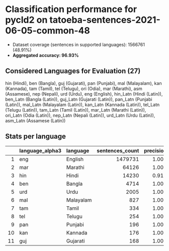 # Classification performance for pycld2 on tatoeba-sentences-2021-06-05-common-48

- Dataset coverage (sentences in supported languages): 1566761 (48.91%)
- **Aggregated accuracy: 96.93%**

<h2 id="supported-languages">Considered Languages for Evaluation (27)</h2>

hin (Hindi), ben (Bangla), guj (Gujarati), pan (Punjabi), mal (Malayalam), kan (Kannada), tam (Tamil), tel (Telugu), ori (Odia), mar (Marathi), asm (Assamese), nep (Nepali), urd (Urdu), eng (English), hin_Latn (Hindi (Latin)), ben_Latn (Bangla (Latin)), guj_Latn (Gujarati (Latin)), pan_Latn (Punjabi (Latin)), mal_Latn (Malayalam (Latin)), kan_Latn (Kannada (Latin)), tel_Latn (Telugu (Latin)), tam_Latn (Tamil (Latin)), mar_Latn (Marathi (Latin)), ori_Latn (Odia (Latin)), nep_Latn (Nepali (Latin)), urd_Latn (Urdu (Latin)), asm_Latn (Assamese (Latin))

<h2 id="metrics-per-language">Stats per language</h2>

|    | language_alpha3   | language   |   sentences_count |   precision |   recall |    f1 |      tp |   fp |      tn |    fn |
|---:|:------------------|:-----------|------------------:|------------:|---------:|------:|--------:|-----:|--------:|------:|
|  1 | eng               | English    |           1479731 |       1.000 |    0.970 | 0.985 | 1435203 |    0 |   87030 | 44528 |
|  2 | mar               | Marathi    |             64126 |       1.000 |    0.967 | 0.983 |   62024 |   24 | 1502611 |  2102 |
|  3 | hin               | Hindi      |             14230 |       0.918 |    0.973 | 0.907 |   13848 | 1230 | 1551301 |   382 |
|  4 | ben               | Bangla     |              4714 |       1.000 |    0.777 | 0.874 |    3662 |    0 | 1562047 |  1052 |
|  5 | urd               | Urdu       |              2005 |       1.000 |    0.949 | 0.974 |    1903 |    0 | 1564756 |   102 |
|  6 | mal               | Malayalam  |               827 |       1.000 |    1.000 | 1.000 |     827 |    0 | 1565934 |     0 |
|  7 | tam               | Tamil      |               334 |       1.000 |    1.000 | 1.000 |     334 |    0 | 1566427 |     0 |
|  8 | tel               | Telugu     |               254 |       1.000 |    1.000 | 1.000 |     254 |    0 | 1566507 |     0 |
|  9 | pan               | Punjabi    |               196 |       1.000 |    1.000 | 1.000 |     196 |    0 | 1566565 |     0 |
| 10 | kan               | Kannada    |               176 |       1.000 |    1.000 | 1.000 |     176 |    0 | 1566585 |     0 |
| 11 | guj               | Gujarati   |               168 |       1.000 |    1.000 | 1.000 |     168 |    0 | 1566593 |     0 |